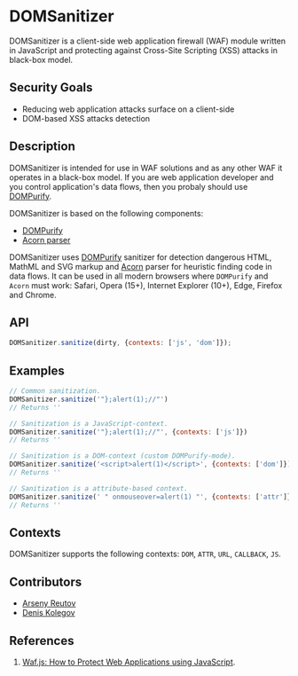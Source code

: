 # DOMSanitizer

DOMSanitizer is a client-side web application firewall (WAF) module written in JavaScript and protecting against Cross-Site Scripting (XSS) attacks in black-box model.
 
## Security Goals

* Reducing web application attacks surface on a client-side
* DOM-based XSS attacks detection

## Description
DOMSanitizer is intended for use in WAF solutions and as any other WAF it operates in a black-box model.
If you are web application developer and you control application's data flows, then you probaly should use [DOMPurify](https://github.com/cure53/DOMPurify).
 
DOMSanitizer is based on the following components:
* [DOMPurify](https://github.com/cure53/DOMPurify)
* [Acorn parser](https://github.com/ternjs/acorn)
 
DOMSanitizer uses [DOMPurify](https://github.com/cure53/DOMPurify) sanitizer for detection dangerous HTML, MathML and SVG markup and [Acorn](https://github.com/ternjs/acorn) 
parser for heuristic finding code in data flows.
It can be used in all modern browsers where `DOMPurify` and `Acorn` must work: Safari, Opera (15+), Internet Explorer (10+), Edge, Firefox and Chrome.

## API

```js
DOMSanitizer.sanitize(dirty, {contexts: ['js', 'dom']});
```
 
## Examples

```js
// Common sanitization.
DOMSanitizer.sanitize('"};alert(1);//"')
// Returns ''

// Sanitization is a JavaScript-context.
DOMSanitizer.sanitize('"};alert(1);//"', {contexts: ['js']})
// Returns ''

// Sanitization is a DOM-context (custom DOMPurify-mode).
DOMSanitizer.sanitize('<script>alert(1)</script>', {contexts: ['dom']})
// Returns ''

// Sanitization is a attribute-based context.
DOMSanitizer.sanitize(' " onmouseover=alert(1) "', {contexts: ['attr']})
// Returns ''
```

## Contexts

DOMSanitizer supports the following contexts: `DOM`, `ATTR`, `URL`, `CALLBACK`, `JS`.
 
## Contributors

* [Arseny Reutov](https://twitter.com/ru_raz0r)
* [Denis Kolegov](https://twitter.com/dnkolegov)

## References

1. [Waf.js: How to Protect Web Applications using JavaScript](http://www.slideshare.net/DenisKolegov/wafjs-how-to-protect-web-applications-using-javascript).
